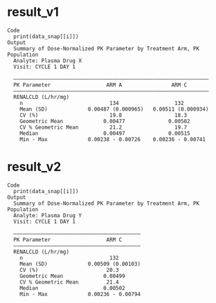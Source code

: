 # result_v1

    Code
      print(data_snap[[i]])
    Output
      Summary of Dose-Normalized PK Parameter by Treatment Arm, PK Population
      Analyte: Plasma Drug X 
      Visit: CYCLE 1 DAY 1
      
      ———————————————————————————————————————————————————————————————
      PK Parameter                  ARM A                ARM C       
      ———————————————————————————————————————————————————————————————
      RENALCLD (L/hr/mg)                                             
        n                            134                  132        
        Mean (SD)             0.00487 (0.000965)   0.00511 (0.000934)
        CV (%)                       19.8                 18.3       
        Geometric Mean             0.00477              0.00502      
        CV % Geometric Mean          21.2                 19.7       
        Median                     0.00497              0.00515      
        Min - Max             0.00238 - 0.00726    0.00236 - 0.00741 

# result_v2

    Code
      print(data_snap[[i]])
    Output
      Summary of Dose-Normalized PK Parameter by Treatment Arm, PK Population
      Analyte: Plasma Drug Y 
      Visit: CYCLE 1 DAY 1
      
      —————————————————————————————————————————
      PK Parameter                  ARM C      
      —————————————————————————————————————————
      RENALCLD (L/hr/mg)                       
        n                            132       
        Mean (SD)             0.00509 (0.00103)
        CV (%)                      20.3       
        Geometric Mean             0.00499     
        CV % Geometric Mean         21.4       
        Median                     0.00502     
        Min - Max             0.00236 - 0.00794


